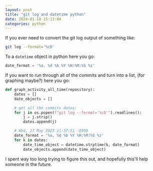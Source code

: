 ```yaml
---
layout: post
title: "git log and datetime python"
date: 2024-01-18 15:13:04
categories: python
---
```


If you ever need to convert the git log output of something like:
```bash
git log --format='%cD'
```

To a `datetime` object in python here you go:

```python
date_format = '%a, %d %b %Y %H:%M:%S %z'
```

If you want to run through all of the commits and turn into a list, (for graphing maybe?)
here you go:

```python
def graph_activity_all_time(repository):
    dates = []
    date_objects = []

    # get all the commits dates:
    for j in os.popen(f"git log --format='%cD'").readlines():
        j = j.strip()
        dates.append(j)

    # Wed, 17 May 2023 11:37:51 -0500
    date_format = '%a, %d %b %Y %H:%M:%S %z'
    for k in dates:
        date_time_object = datetime.strptime(k, date_format)
        date_objects.append(date_time_object)
```

I spent way too long trying to figure this out, and hopefully this'll help someone in the future.
